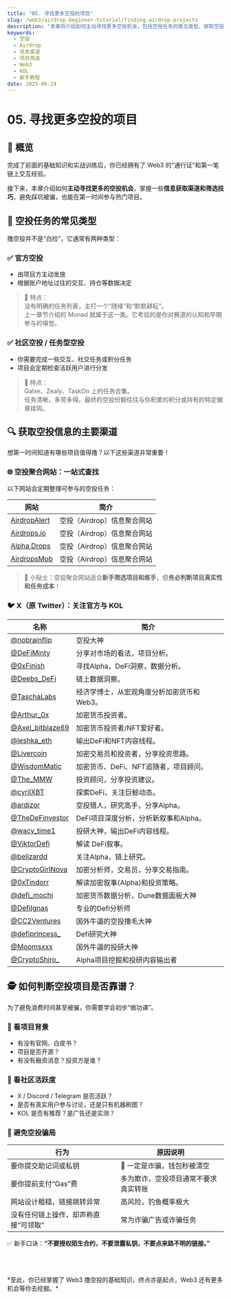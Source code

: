 ```yaml
---
title: "05. 寻找更多空投的项目"
slug: /web3/airdrop-beginner-tutorial/finding-airdrop-projects
description: "本章将介绍如何主动寻找更多空投机会，包括空投任务的常见类型、获取空投信息的主要渠道（聚合网站、X/Twitter），以及如何判断项目的可靠性，帮助您有效筛选信息，避免骗局。"
keywords:
  - 空投
  - Airdrop
  - 信息渠道
  - 项目筛选
  - Web3
  - KOL
  - 新手教程
date: 2025-06-24
---
```


# 05. 寻找更多空投的项目

## 📌 概览

完成了前面的基础知识和实战训练后，你已经拥有了 Web3 的“通行证”和第一笔链上交互经验。

接下来，本章介绍如何**主动寻找更多的空投机会**，掌握一些**信息获取渠道和筛选技巧**，避免踩坑被骗，也能在第一时间参与热门项目。

## 🎁 空投任务的常见类型

撸空投并不是“白捡”，它通常有两种类型：

### ✅ 官方空投

- 由项目方主动发放
- 根据账户地址过往的交互、持仓等数据决定


> 📌 特点：  
> 没有明确的任务列表，主打一个“随缘”和“默默耕耘”。  
> 上一章节介绍的 Monad 就属于这一类。它考验的是你对赛道的认知和早期参与的嗅觉。

### ✅ 社区空投 / 任务型空投

- 你需要完成一些交互、社交任务或积分任务
- 项目会定期检查活跃用户进行分发

> 📌 特点：  
> Galxe、Zealy、TaskOn 上的任务合集。  
> 任务清晰，多劳多得。最终的空投份额往往与你积累的积分或持有的特定徽章挂钩。


## 🔍 获取空投信息的主要渠道

想第一时间知道有哪些项目值得撸？以下这些渠道非常重要！

### 🌐 空投聚合网站：一站式查找

以下网站会定期整理可参与的空投任务：

| 网站            | 简介                             |
|-----------------|----------------------------------|
| [AirdropAlert](https://airdropalert.com) | 空投（Airdrop）信息聚合网站 |
| [Airdrops.io](https://airdrops.io) | 空投（Airdrop）信息聚合网站 |
| [Alpha Drops](https://www.alphadrops.net/) | 空投（Airdrop）信息聚合网站 |
| [AirdropsMob](https://www.airdropsmob.com/) | 空投（Airdrop）信息聚合网站 |

> 🧠 小贴士：空投聚合网站适合**新手筛选项目和练手**，但**务必判断项目真实性和任务成本**！

### 🐦 X（原 Twitter）：关注官方与 KOL


| 名称       | 简介                         |
|------------|------------------------------|
| [@nobrainflip](https://x.com/nobrainflip) | 空投大神 |
| [@DeFiMinty](https://x.com/DeFiMinty) | 分享对市场的看法，项目分析。 |
| [@0xFinish](https://x.com/0xFinish) | 寻找Alpha，DeFi洞察，数据分析。 |
| [@Deebs_DeFi](https://x.com/Deebs_DeFi) | 链上数据洞察。 |
| [@TaschaLabs](https://x.com/TaschaLabs) | 经济学博士，从宏观角度分析加密货币和Web3。 |
| [@Arthur_0x](https://x.com/Arthur_0x) | 加密货币投资者。 |
| [@Axel_bitblaze69](https://x.com/Axel_bitblaze69) | 加密货币投资者/NFT爱好者。 |
| [@leshka_eth](https://x.com/leshka_eth) | 输出DeFi和NFT内容线程。 |
| [@Livercoin](https://x.com/Livercoin) | 加密交易员和投资者，分享投资思路。|
| [@WisdomMatic](https://x.com/WisdomMatic) | 加密货币、DeFi、NFT追随者，项目顾问。
| [@The_MMW](https://x.com/The_MMW) | 投资顾问，分享投资建议。
| [@cyrilXBT](https://x.com/cyrilXBT) |  探索DeFi，关注巨鲸动态。
| [@ardizor](https://x.com/ardizor) | 空投猎人，研究高手，分享Alpha。 | 
| [@TheDeFinvestor](https://x.com/TheDeFinvestor) |  DeFi项目深度分析，分析新叙事和Alpha。 | 
| [@wacy_time1](https://x.com/wacy_time1) |  投研大神，输出DeFi内容线程。 | 
| [@ViktorDefi](https://x.com/ViktorDefi) |  解读 DeFi叙事。 | 
| [@belizardd](https://x.com/belizardd) |  关注Alpha，链上研究。 | 
| [@CryptoGirlNova](https://x.com/CryptoGirlNova) |  加密分析师，交易员，分享交易指南。 | 
| [@0xTindorr](https://x.com/0xTindorr) |  解读加密叙事(Alpha)和投资策略。 | 
| [@defi_mochi](https://x.com/defi_mochi) | 加密货币数据分析，Dune数据面板大神 | 
| [@DefiIgnas](https://x.com/DefiIgnas) |  专业的Defi分析师 | 
| [@CC2Ventures](https://x.com/CC2Ventures) |  国外牛逼的空投撸毛大神 | 
| [@defiprincess_](https://x.com/defiprincess_) |   Defi研究大神 | 
| [@Moomsxxx](https://x.com/Moomsxxx) |  国外牛逼的投研大神 | 
| [@CryptoShiro_](https://x.com/CryptoShiro_) |  Alpha项目挖掘和投研内容输出者 | 


## 🕵️ 如何判断空投项目是否靠谱？

为了避免浪费时间甚至被骗，你需要学会初步“做功课”。

### 🧱 看项目背景

- 有没有官网、白皮书？
- 项目是否开源？
- 有没有融资消息？投资方是谁？

### 👥 看社区活跃度

- X / Discord / Telegram 是否活跃？
- 是否有真实用户参与讨论，还是只有机器刷图？
- KOL 是否有推荐？是广告还是实测？

### 🚨 避免空投骗局

| 行为           | 原因说明                                   |
|--------------------|--------------------------------------------|
| 要你提交助记词或私钥 | 🚫 一定是诈骗，钱包秒被清空                |
| 要你提前支付“Gas”费 | 多为欺诈，空投项目通常不要求真实转账        |
| 网站设计粗糙，链接跳转异常 | 高风险，钓鱼概率极大                   |
| 没有任何链上操作，却声称直接“可领取” | 常为诈骗广告或诈骗任务                 |

✅ 新手口诀：**“不要授权陌生合约，不要泄露私钥，不要点来路不明的链接。”**



<br />
<br />
<br />
*至此，你已经掌握了 Web3 撸空投的基础知识，终点亦是起点，Web3 还有更多机会等你去挖掘。*
